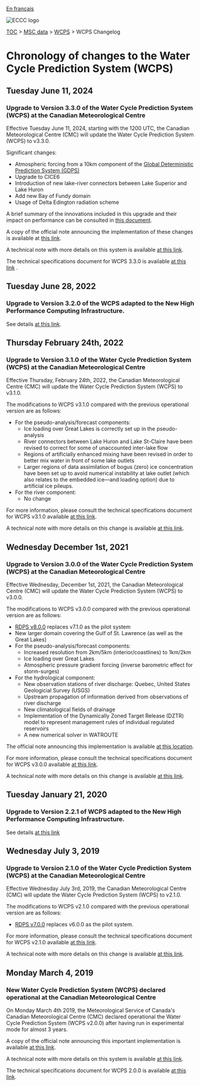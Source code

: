 [En français](changelog_wcps_fr.md)

![ECCC logo](../../img_eccc-logo.png)

[TOC](../../readme_en.md) > [MSC data](../readme_en.md) > [WCPS](readme_wcps_en.md) > WCPS Changelog

# Chronology of changes to the Water Cycle Prediction System (WCPS)

## Tuesday June 11, 2024

### Upgrade to Version 3.3.0 of the Water Cycle Prediction System (WCPS) at the Canadian Meteorological Centre

Effective Tuesday June 11, 2024, starting with the 1200 UTC, the Canadian Meteorological Centre (CMC) will update the Water Cycle Prediction System (WCPS) to v3.3.0.

Significant changes:

* Atmospheric forcing from a 10km component of the [Global Deterministic Prediction System (GDPS)](../nwp_gdps/readme_gdps_en.md)
* Upgrade to CICE6
* Introduction of new lake-river connectors between Lake Superior and Lake Huron
* Add new Bay of Fundy domain
* Usage of Delta Edington radiation scheme

A brief summary of the innovations included in this upgrade and their impact on performance can be consulted in [this document](https://collaboration.cmc.ec.gc.ca/cmc/cmoi/product_guide/docs/fact_sheets/factsheet_wcps-330_e.pdf). 

A copy of the official note announcing the implementation of these changes is available at [this link](https://dd.meteo.gc.ca/doc/genots/2024/06/10/NOCN03_CWAO_101857___46443).

A technical note with more details on this system is available [at this link](http://collaboration.cmc.ec.gc.ca/cmc/cmoi/product_guide/docs/tech_notes/technote_wcps-330_e.pdf).

The technical specifications document for WCPS 3.3.0 is available [at this link](https://collaboration.cmc.ec.gc.ca/cmc/cmoi/product_guide/docs/tech_specifications/tech_specifications_WCPS_3.3.0_e.pdf) .



## Tuesday June 28, 2022

### Upgrade to Version 3.2.0 of the WCPS adapted to the New High Performance Computing Infrastructure.

See details [at this link](../changelog_multisystems_en.md).

## Thursday February 24th, 2022

### Upgrade to Version 3.1.0 of the Water Cycle Prediction System (WCPS) at the Canadian Meteorological Centre

Effective Thursday, February 24th, 2022, the Canadian Meteorological Centre (CMC) will update the Water Cycle Prediction System (WCPS) to v3.1.0.

The modifications to WCPS v3.1.0 compared with the previous operational version are as follows:

* For the pseudo-analysis/forecast components:
    * Ice loading over Great Lakes is correctly set up in the pseudo-analysis
    * River connectors between Lake Huron and Lake St-Claire have been revised to correct for some of unaccounted inter-lake flow
    * Regions of artificially enhanced mixing have been revised in order to better mix water in front of some lake outlets
    * Larger regions of data assimilation of bogus (zero) ice concentration have been set up to avoid numerical instability at lake outlet (which also relates to the embedded ice—and loading option) due to artificial ice pileups.
* For the river component:
    * No change

For more information, please consult the technical specifications document for WCPS v3.1.0 available [at this link](https://collaboration.cmc.ec.gc.ca/cmc/CMOI/product_guide/docs/tech_specifications/tech_specifications_WCPS_3.0.0_e.pdf).

A technical note with more details on this change is available [at this link](https://collaboration.cmc.ec.gc.ca/cmc/CMOI/product_guide/docs/tech_notes/technote_wcps-310_e.pdf).

## Wednesday December 1st, 2021

### Upgrade to Version 3.0.0 of the Water Cycle Prediction System (WCPS) at the Canadian Meteorological Centre

Effective Wednesday, December 1st, 2021, the Canadian Meteorological Centre (CMC) will update the Water Cycle Prediction System (WCPS) to v3.0.0.

The modifications to WCPS v3.0.0 compared with the previous operational version are as follows:

* [RDPS v8.0.0](../nwp_rdps/changelog_rdps_en.md) replaces v7.1.0 as the pilot system
* New larger domain covering the Gulf of St. Lawrence (as well as the Great Lakes)
* For the pseudo-analysis/forecast components:
    * Increased resolution from 2km/5km (interior/coastlines) to 1km/2km
    * Ice loading over Great Lakes
    * Atmospheric pressure gradient forcing (inverse barometric effect for storm-surges)
* For the hydrological component: 
    * New observation stations of river discharge: Quebec, United States Geologicial Survey (USGS) 
    * Upstream propagation of information derived from observations of river discharge 
    * New climatological fields of drainage
    * Implementation of the Dynamically Zoned Target Release (DZTR) model to represent management rules of individual regulated reservoirs 
    * A new numerical solver in WATROUTE

The official note announcing this implementation is available [at this location](https://dd.meteo.gc.ca/doc/genots/2021/11/26/NOCN03_CWAO_262118___50159).

For more information, please consult the technical specifications document for WCPS v3.0.0 available [at this link](https://collaboration.cmc.ec.gc.ca/cmc/CMOI/product_guide/docs/tech_specifications/tech_specifications_WCPS_3.0.0_e.pdf).

A technical note with more details on this change is available [at this link](https://collaboration.cmc.ec.gc.ca/cmc/CMOI/product_guide/docs/tech_notes/technote_wcps-300_e.pdf).

## Tuesday January 21, 2020

### Upgrade to Version 2.2.1 of WCPS adapted to the New High Performance Computing Infrastructure.

See details [at this link](../changelog_multisystems_en.md)

## Wednesday July 3, 2019

### Upgrade to Version 2.1.0 of the Water Cycle Prediction System (WCPS) at the Canadian Meteorological Centre

Effective Wednesday July 3rd, 2019, the Canadian Meteorological Centre (CMC) will update the Water Cycle Prediction System (WCPS) to v2.1.0.

The modifications to WCPS v2.1.0 compared with the previous operational version are as follows:

* [RDPS v7.0.0](../nwp_rdps/changelog_rdps_en.md) replaces v6.0.0 as the pilot system.

For more information, please consult the technical specifications document for WCPS v2.1.0 available [at this link](https://collaboration.cmc.ec.gc.ca/cmc/CMOI/product_guide/docs/tech_specifications/tech_specifications_WCPS_2.1.0_e.pdf).

A technical note with more details on this change is available [at this link](https://collaboration.cmc.ec.gc.ca/cmc/CMOI/product_guide/docs/tech_notes/technote_wcps-210_e.pdf).

## Monday March 4, 2019

### New Water Cycle Prediction System (WCPS) declared operational at the Canadian Meteorological Centre

On Monday March 4th 2019, the Meteorological Service of Canada's Canadian Meteorological Centre (CMC) declared operational the Water Cycle Prediction System (WCPS v2.0.0) after having run in experimental mode for almost 3 years.

A copy of the official note announcing this important implementation is available [at this link](http://dd.meteo.gc.ca/doc/genots/2019/03/04/NOCN03_CWAO_041525___40141).

A technical note with more details on this system is available [at this link](https://collaboration.cmc.ec.gc.ca/cmc/CMOI/product_guide/docs/tech_notes/technote_wcps-200_20190304_e.pdf).

The technical specifications document for WCPS 2.0.0 is available [at this link](https://collaboration.cmc.ec.gc.ca/cmc/CMOI/product_guide/docs/tech_specifications/tech_specifications_WCPS_2.0.0_e.pdf).

